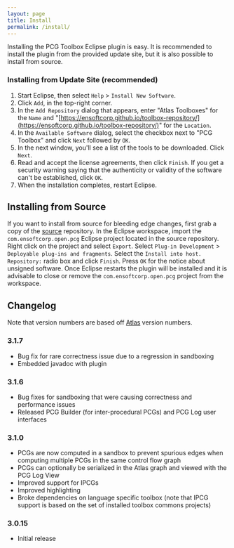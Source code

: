 ```yaml
---
layout: page
title: Install
permalink: /install/
---
```


Installing the PCG Toolbox Eclipse plugin is easy.  It is recommended to install the plugin from the provided update site, but it is also possible to install from source.
        
### Installing from Update Site (recommended)
1. Start Eclipse, then select `Help` &gt; `Install New Software`.
2. Click `Add`, in the top-right corner.
3. In the `Add Repository` dialog that appears, enter &quot;Atlas Toolboxes&quot; for the `Name` and &quot;[https://ensoftcorp.github.io/toolbox-repository/](https://ensoftcorp.github.io/toolbox-repository/)&quot; for the `Location`.
4. In the `Available Software` dialog, select the checkbox next to "PCG Toolbox" and click `Next` followed by `OK`.
5. In the next window, you'll see a list of the tools to be downloaded. Click `Next`.
6. Read and accept the license agreements, then click `Finish`. If you get a security warning saying that the authenticity or validity of the software can't be established, click `OK`.
7. When the installation completes, restart Eclipse.

## Installing from Source
If you want to install from source for bleeding edge changes, first grab a copy of the [source](https://github.com/EnSoftCorp/pcg-toolbox) repository. In the Eclipse workspace, import the `com.ensoftcorp.open.pcg` Eclipse project located in the source repository.  Right click on the project and select `Export`.  Select `Plug-in Development` &gt; `Deployable plug-ins and fragments`.  Select the `Install into host. Repository:` radio box and click `Finish`.  Press `OK` for the notice about unsigned software.  Once Eclipse restarts the plugin will be installed and it is advisable to close or remove the `com.ensoftcorp.open.pcg` project from the workspace.

## Changelog
Note that version numbers are based off [Atlas](http://www.ensoftcorp.com/atlas/download/) version numbers.

### 3.1.7
- Bug fix for rare correctness issue due to a regression in sandboxing
- Embedded javadoc with plugin

### 3.1.6
- Bug fixes for sandboxing that were causing correctness and performance issues
- Released PCG Builder (for inter-procedural PCGs) and PCG Log user interfaces

### 3.1.0
- PCGs are now computed in a sandbox to prevent spurious edges when computing multiple PCGs in the same control flow graph
- PCGs can optionally be serialized in the Atlas graph and viewed with the PCG Log View
- Improved support for IPCGs
- Improved highlighting
- Broke dependencies on language specific toolbox (note that IPCG support is based on the set of installed toolbox commons projects)

### 3.0.15
- Initial release
